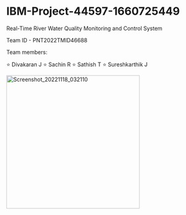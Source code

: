 # IBM-Project-44597-1660725449
Real-Time River Water Quality Monitoring and Control System

Team ID - PNT2022TMID46688

Team members:

⭐ Divakaran J
⭐ Sachin R
⭐ Sathish T
⭐ Sureshkarthik J

<img width="347" alt="Screenshot_20221118_032110" src="https://user-images.githubusercontent.com/68800715/202864646-3bd16b84-549e-406b-8de4-f38db1e6eebd.png">
